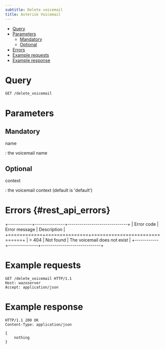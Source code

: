 ```yaml
---
subtitle: Delete voicemail
title: Asterisk Voicemail
---
```


-   [Query](#query)
-   [Parameters](#parameters)
    -   [Mandatory](#mandatory)
    -   [Optional](#optional)
-   [Errors](#errors)
-   [Example requests](#example-requests)
-   [Example response](#example-response)

Query
=====

    GET /delete_voicemail

Parameters
==========

Mandatory
---------

name

:   the voicemail name

Optional
--------

context

:   the voicemail context (default is \'default\')

Errors {#rest_api_errors}
======

+------------+---------------+------------------------------+
| Error code | Error message | Description                  |
+============+===============+==============================+
| > 404      | Not found     | The voicemail does not exist |
+------------+---------------+------------------------------+

Example requests
================

    GET /delete_voicemail HTTP/1.1
    Host: wazoserver
    Accept: application/json

Example response
================

    HTTP/1.1 200 OK
    Content-Type: application/json

    {
        nothing
    }
